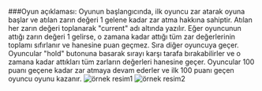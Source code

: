 ###Oyun açıklaması: Oyunun başlangıcında, ilk oyuncu zar atarak oyuna başlar ve atılan zarın değeri 1 gelene kadar zar atma hakkına sahiptir. Atılan her zarın değeri toplanarak "current" adı altında yazılır. Eğer oyuncunun attığı zarın değeri 1 gelirse, o zamana kadar attığı tüm zar değerlerinin toplamı sıfırlanır ve hanesine puan geçmez. Sıra diğer oyuncuya geçer. Oyuncular "hold" butonuna basarak sırayı karşı tarafa bırakabilirler ve o zamana kadar attıkları tüm zarların değerleri hanesine geçer. Oyuncular 100 puanı geçene kadar zar atmaya devam ederler ve ilk 100 puanı geçen oyuncu oyunu kazanır.
![örnek resim1](https://i.hizliresim.com/s7qes4e.png)
![örnek resim2](https://i.hizliresim.com/a6p7a22.png)

